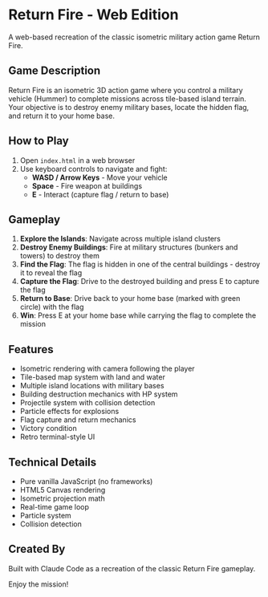 # Return Fire - Web Edition

A web-based recreation of the classic isometric military action game Return Fire.

## Game Description

Return Fire is an isometric 3D action game where you control a military vehicle (Hummer) to complete missions across tile-based island terrain. Your objective is to destroy enemy military bases, locate the hidden flag, and return it to your home base.

## How to Play

1. Open `index.html` in a web browser
2. Use keyboard controls to navigate and fight:
   - **WASD / Arrow Keys** - Move your vehicle
   - **Space** - Fire weapon at buildings
   - **E** - Interact (capture flag / return to base)

## Gameplay

1. **Explore the Islands**: Navigate across multiple island clusters
2. **Destroy Enemy Buildings**: Fire at military structures (bunkers and towers) to destroy them
3. **Find the Flag**: The flag is hidden in one of the central buildings - destroy it to reveal the flag
4. **Capture the Flag**: Drive to the destroyed building and press E to capture the flag
5. **Return to Base**: Drive back to your home base (marked with green circle) with the flag
6. **Win**: Press E at your home base while carrying the flag to complete the mission

## Features

- Isometric rendering with camera following the player
- Tile-based map system with land and water
- Multiple island locations with military bases
- Building destruction mechanics with HP system
- Projectile system with collision detection
- Particle effects for explosions
- Flag capture and return mechanics
- Victory condition
- Retro terminal-style UI

## Technical Details

- Pure vanilla JavaScript (no frameworks)
- HTML5 Canvas rendering
- Isometric projection math
- Real-time game loop
- Particle system
- Collision detection

## Created By

Built with Claude Code as a recreation of the classic Return Fire gameplay.

Enjoy the mission!
